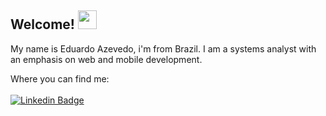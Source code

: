 ## Welcome! <img src = "https://raw.githubusercontent.com/MartinHeinz/MartinHeinz/master/wave.gif" width = 30px>


  My name is Eduardo Azevedo, i'm from Brazil. I am a systems analyst with an emphasis on web and mobile development.
  
  Where you can find me:</br></br>
  [![Linkedin Badge](https://img.shields.io/badge/-Eduardo%20Azevedo-6633cc?style=flat-square&logo=Linkedin&logoColor=white&link=hhttps://www.linkedin.com/in/eduardo-ribeiro-7192ba203/)](https://www.linkedin.com/in/eduardo-ribeiro-7192ba203/) 

<!--
**EduardoAz26/EduardoAz26** is a ✨ _special_ ✨ repository because its `README.md` (this file) appears on your GitHub profile.

Here are some ideas to get you started:

- 🔭 I’m currently working on ...
- 🌱 I’m currently learning ...
- 👯 I’m looking to collaborate on ...
- 🤔 I’m looking for help with ...
- 💬 Ask me about ...
- 📫 How to reach me: ...
- 😄 Pronouns: ...
- ⚡ Fun fact: ...
-->
